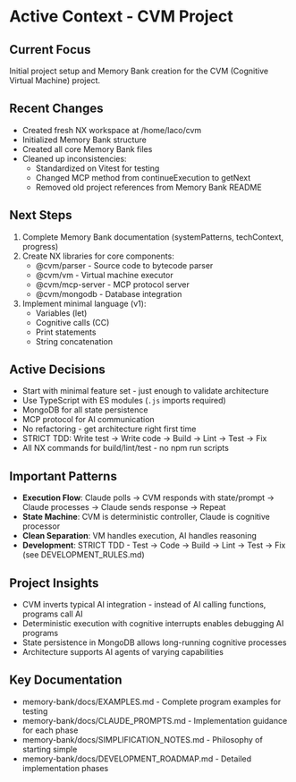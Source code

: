# Active Context - CVM Project

## Current Focus
Initial project setup and Memory Bank creation for the CVM (Cognitive Virtual Machine) project.

## Recent Changes
- Created fresh NX workspace at /home/laco/cvm
- Initialized Memory Bank structure
- Created all core Memory Bank files
- Cleaned up inconsistencies:
  - Standardized on Vitest for testing
  - Changed MCP method from continueExecution to getNext
  - Removed old project references from Memory Bank README

## Next Steps
1. Complete Memory Bank documentation (systemPatterns, techContext, progress)
2. Create NX libraries for core components:
   - @cvm/parser - Source code to bytecode parser
   - @cvm/vm - Virtual machine executor
   - @cvm/mcp-server - MCP protocol server
   - @cvm/mongodb - Database integration
3. Implement minimal language (v1):
   - Variables (let)
   - Cognitive calls (CC)
   - Print statements
   - String concatenation

## Active Decisions
- Start with minimal feature set - just enough to validate architecture
- Use TypeScript with ES modules (`.js` imports required)
- MongoDB for all state persistence
- MCP protocol for AI communication
- No refactoring - get architecture right first time
- STRICT TDD: Write test → Write code → Build → Lint → Test → Fix
- All NX commands for build/lint/test - no npm run scripts

## Important Patterns
- **Execution Flow**: Claude polls → CVM responds with state/prompt → Claude processes → Claude sends response → Repeat
- **State Machine**: CVM is deterministic controller, Claude is cognitive processor
- **Clean Separation**: VM handles execution, AI handles reasoning
- **Development**: STRICT TDD - Test → Code → Build → Lint → Test → Fix (see DEVELOPMENT_RULES.md)

## Project Insights
- CVM inverts typical AI integration - instead of AI calling functions, programs call AI
- Deterministic execution with cognitive interrupts enables debugging AI programs
- State persistence in MongoDB allows long-running cognitive processes
- Architecture supports AI agents of varying capabilities

## Key Documentation
- memory-bank/docs/EXAMPLES.md - Complete program examples for testing
- memory-bank/docs/CLAUDE_PROMPTS.md - Implementation guidance for each phase
- memory-bank/docs/SIMPLIFICATION_NOTES.md - Philosophy of starting simple
- memory-bank/docs/DEVELOPMENT_ROADMAP.md - Detailed implementation phases
